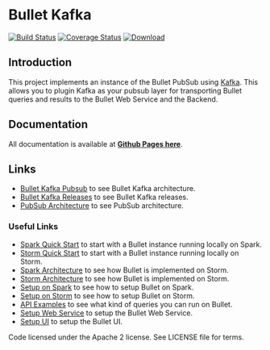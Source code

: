 # Bullet Kafka

[![Build Status](https://travis-ci.com/bullet-db/bullet-kafka.svg?branch=master)](https://travis-ci.com/bullet-db/bullet-kafka) [![Coverage Status](https://coveralls.io/repos/github/bullet-db/bullet-kafka/badge.svg?branch=master)](https://coveralls.io/github/bullet-db/bullet-kafka?branch=master) [![Download](https://api.bintray.com/packages/yahoo/maven/bullet-kafka/images/download.svg) ](https://bintray.com/yahoo/maven/bullet-kafka/_latestVersion)

## Introduction

This project implements an instance of the Bullet PubSub using [Kafka](https://kafka.apache.org). This allows you to plugin Kafka as your pubsub layer for transporting Bullet queries and results to the Bullet Web Service and the Backend.

## Documentation

All documentation is available at **[Github Pages here](https://bullet-db.github.io/)**.

## Links

* [Bullet Kafka Pubsub](https://bullet-db.github.io/pubsub/kafka/) to see Bullet Kafka architecture.
* [Bullet Kafka Releases](https://bullet-db.github.io/releases/#bullet-kafka) to see Bullet Kafka releases.
* [PubSub Architecture](https://bullet-db.github.io/pubsub/architecture/) to see PubSub architecture.

### Useful Links

* [Spark Quick Start](https://bullet-db.github.io/quick-start/spark) to start with a Bullet instance running locally on Spark.
* [Storm Quick Start](https://bullet-db.github.io/quick-start/storm) to start with a Bullet instance running locally on Storm.
* [Spark Architecture](https://bullet-db.github.io/backend/spark-architecture/) to see how Bullet is implemented on Storm.
* [Storm Architecture](https://bullet-db.github.io/backend/storm-architecture/) to see how Bullet is implemented on Storm.
* [Setup on Spark](https://bullet-db.github.io/backend/spark-setup/) to see how to setup Bullet on Spark.
* [Setup on Storm](https://bullet-db.github.io/backend/storm-setup/) to see how to setup Bullet on Storm.
* [API Examples](https://bullet-db.github.io/ws/examples/) to see what kind of queries you can run on Bullet.
* [Setup Web Service](https://bullet-db.github.io/ws/setup/) to setup the Bullet Web Service.
* [Setup UI](https://bullet-db.github.io/ui/setup/) to setup the Bullet UI.

Code licensed under the Apache 2 license. See LICENSE file for terms.
